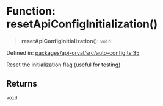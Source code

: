 # Function: resetApiConfigInitialization()

> **resetApiConfigInitialization**(): `void`

Defined in: [packages/api-orval/src/auto-config.ts:35](https://github.com/the-inconvenience-store/mono-example/blob/77ed7dd80da67d5d4a2bd8320e638952ed491201/packages/api-orval/src/auto-config.ts#L35)

Reset the initialization flag (useful for testing)

## Returns

`void`

